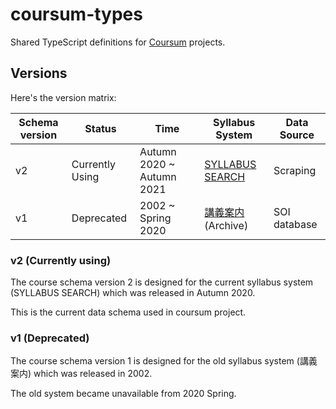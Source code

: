 # coursum-types

Shared TypeScript definitions for [Coursum](https://github.com/coursum) projects.

## Versions

Here's the version matrix:

| Schema version | Status          | Time                      | Syllabus System         | Data Source  |
| -------------- | --------------- | ------------------------- | ----------------------- | ------------ |
| v2             | Currently Using | Autumn 2020 ~ Autumn 2021 | [SYLLABUS SEARCH][2]    | Scraping     |
| v1             | Deprecated      | 2002 ~ Spring 2020        | [講義案内][1] (Archive) | SOI database |

### v2 (Currently using)
The course schema version 2 is designed for the current syllabus system (SYLLABUS SEARCH) which was released in Autumn 2020.

This is the current data schema used in coursum project.


### v1 (Deprecated)
The course schema version 1 is designed for the old syllabus system (講義案内) which was released in 2002.

The old system became unavailable from 2020 Spring.



[1]: https://web.archive.org/web/20180930102455/https://vu.sfc.keio.ac.jp/course_u/data/2018/title.html
[2]: https://syllabus.sfc.keio.ac.jp/
